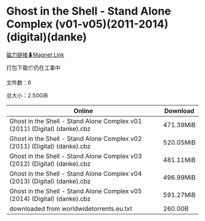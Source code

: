 # Ghost in the Shell - Stand Alone Complex (v01-v05)(2011-2014)(digital)(danke)

[磁力链接⬇Magnet Link](magnet:?xt=urn:btih:18760f2879e2c552a0d40f474398870abc912add&dn=Ghost%20in%20the%20Shell%20-%20Stand%20Alone%20Complex%20%28v01-v05%29%282011-2014%29%28digital%29%28danke%29)

打包下载📦仍在工事中

文件数：6

总大小：2.50GiB

Online | Download
--- | ---
Ghost in the Shell - Stand Alone Complex v01 (2011) (Digital) (danke).cbz | 471.39MiB
Ghost in the Shell - Stand Alone Complex v02 (2011) (Digital) (danke).cbz | 520.05MiB
Ghost in the Shell - Stand Alone Complex v03 (2012) (Digital) (danke).cbz | 481.11MiB
Ghost in the Shell - Stand Alone Complex v04 (2013) (Digital) (danke).cbz | 496.99MiB
Ghost in the Shell - Stand Alone Complex v05 (2014) (Digital) (danke).cbz | 591.27MiB
downloaded from worldwidetorrents.eu.txt | 260.00B